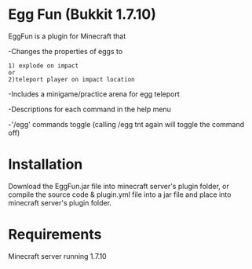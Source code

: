 Egg Fun (Bukkit 1.7.10)
===========================
EggFun is a plugin for Minecraft that 

  -Changes the properties of eggs to 
  
    1) explode on impact
    or 
    2)teleport player on impact location

  -Includes a minigame/practice arena for egg teleport
  
  -Descriptions for each command in the help menu
  
  -'/egg' commands toggle (calling /egg tnt again will toggle the command off)

Installation
===========================
Download the EggFun.jar file into minecraft server's plugin folder, or compile the source code & plugin.yml file into a jar file and place into minecraft server's plugin folder.

Requirements
=========
Minecraft server running 1.7.10

